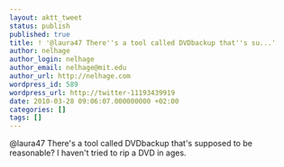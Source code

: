 ```yaml
---
layout: aktt_tweet
status: publish
published: true
title: ! '@laura47 There''s a tool called DVDbackup that''s su...'
author: nelhage
author_login: nelhage
author_email: nelhage@mit.edu
author_url: http://nelhage.com
wordpress_id: 589
wordpress_url: http://twitter-11193439919
date: 2010-03-28 09:06:07.000000000 +02:00
categories: []
tags: []
---
```

@laura47 There's a tool called DVDbackup that's supposed to be reasonable? I
haven't tried to rip a DVD in ages.

